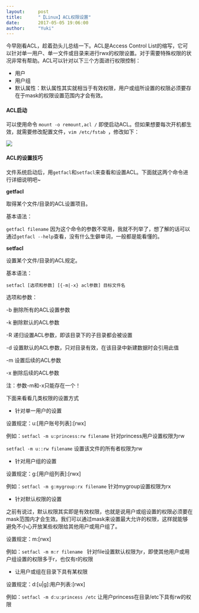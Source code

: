 ```yaml
---
layout:     post
title:      "【Linux】ACL权限设置"
date:       2017-05-05 19:06:00
author:     "Yuki"
---
```


今早刚看ACL，趁着劲头儿总结一下。ACL是Access Control List的缩写，它可以针对单一用户、单一文件或目录来进行rwx的权限设置。对于需要特殊权限的状况非常有帮助。ACL可以针对以下三个方面进行权限控制：

* 用户
* 用户组
* 默认属性：默认属性其实就相当于有效权限，用户或组所设置的权限必须要存在于mask的权限设置范围内才会有效。

#### ACL启动

可以使用命令 `mount -o remount,acl /` 即使启动ACL。但如果想要每次开机都生效，就需要修改配置文件，`vim /etc/fstab `，修改如下：

<img src="../../../../../img/blogs/ACL/01.png">

#### ACL的设置技巧

文件系统启动后，用`getfacl`和`setfacl`来查看和设置ACL。下面就这两个命令进行详细说明吧~

**getfacl**

取得某个文件/目录的ACL设置项目。

基本语法：

`getfacl filename`
因为这个命令的参数不常用，我就不列举了，想了解的话可以通过`getfacl --help`查看，没有什么生僻单词，一般都是能看懂的。

**setfacl**

设置某个文件/目录的ACL规定。

基本语法：

`setfacl [选项和参数] [{-m|-x} acl参数] 目标文件名`

选项和参数：

-b 删除所有的ACL设置参数

-k 删除默认的ACL参数

-R 递归设置ACL参数，即该目录下的子目录都会被设置

-d 设置默认的ACL参数，只对目录有效，在该目录中新建数据时会引用此值

-m 设置后续的ACL参数

-x 删除后续的ACL参数

注：参数-m和-x只能存在一个！

下面来看看几类权限的设置方式

* 针对单一用户的设置

设置规定：u:[用户账号列表]:[rwx]

例如：`setfacl -m u:princess:rw filename` 针对princess用户设置权限为rw

`setfacl -m u::rw filename` 设置该文件的所有者权限为rw

* 针对用户组的设置

设置规定：g:[用户组列表]:[rwx]

例如：`setfacl -m g:mygroup:rx filename` 针对mygroup设置权限为rx

* 针对默认权限的设置

之前有说过，默认权限其实即是有效权限，也就是说用户或组设置的权限必须要在mask范围内才会生效。我们可以通过mask来设置最大允许的权限，这样就能够避免不小心开放某些权限给其他用户或用户组了。

设置规定：m:[rwx]

例如：`setfacl -m m:r filename ` 针对file设置默认权限为r，即使其他用户或用户组设置的权限多于r，也仅有r的权限

* 让用户或组在目录下具有某权限

设置规定：d:[u|g]:用户列表:[rwx]

例如：`setfacl -m d:u:princess /etc` 让用户princess在目录/etc下具有rw的权限










